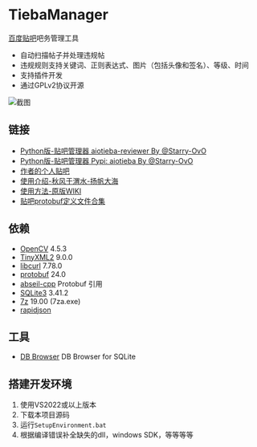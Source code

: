 TiebaManager
=========

[百度贴吧](https://tieba.baidu.com/)吧务管理工具  

* 自动扫描帖子并处理违规帖
* 违规规则支持关键词、正则表达式、图片（包括头像和签名）、等级、时间
* 支持插件开发
* 通过GPLv2协议开源

![截图](https://raw.githubusercontent.com/wiki/xfgryujk/TiebaManager/images/snapshot.png)

链接
---------

* [Python版-贴吧管理器 aiotieba-reviewer By @Starry-OvO](https://github.com/Starry-OvO/aiotieba-reviewer)
* [Python版-贴吧管理器 Pypi: aiotieba By @Starry-OvO](https://github.com/Starry-OvO/aiotieba)
* [作者的个人贴吧](https://tieba.baidu.com/f?kw=%D2%BB%B8%F6%BC%AB%C6%E4%D2%FE%C3%D8%D6%BB%D3%D0xfgryujk%D6%AA%B5%C0%B5%C4%B5%D8%B7%BD)
* [使用介绍-秋风于渭水-扬帆大海](https://www.tjsky.net/?p=58)
* [使用方法-原版WIKI](https://github.com/xfgryujk/TiebaManager/wiki/%E5%A6%82%E4%BD%95%E4%BD%BF%E7%94%A8)
* [贴吧protobuf定义文件合集](https://github.com/n0099/tbclient.protobuf)

依赖
---------

* [OpenCV](http://opencv.org/) 4.5.3
* [TinyXML2](https://github.com/leethomason/tinyxml2) 9.0.0
* [libcurl](https://curl.haxx.se/libcurl/) 7.78.0
* [protobuf](https://github.com/protocolbuffers/protobuf/releases) 24.0
* [abseil-cpp](https://github.com/abseil/abseil-cpp) Protobuf 引用
* [SQLite3](https://www.sqlite.org/download.html) 3.41.2
* [7z](https://www.7-zip.org/) 19.00 (7za.exe)
* [rapidjson](http://rapidjson.org/)

工具
---------
* [DB Browser](https://sqlitebrowser.org/dl/) DB Browser for SQLite

搭建开发环境
---------

1. 使用VS2022或以上版本
2. 下载本项目源码
3. 运行`SetupEnvironment.bat`
4. 根据编译错误补全缺失的dll，windows SDK，等等等等
